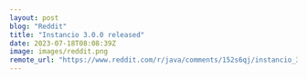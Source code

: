 ```yaml
---
layout: post
blog: "Reddit"
title: "Instancio 3.0.0 released"
date: 2023-07-18T08:08:39Z
image: images/reddit.png
remote_url: "https://www.reddit.com/r/java/comments/152s6qj/instancio_300_released/"
---
```

